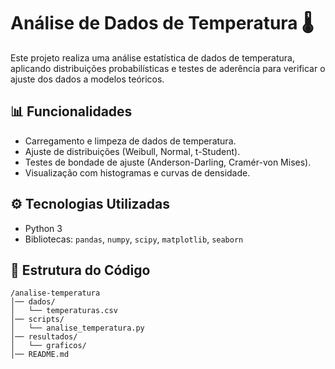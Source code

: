# Análise de Dados de Temperatura 🌡️  

Este projeto realiza uma análise estatística de dados de temperatura, aplicando distribuições probabilísticas e testes de aderência para verificar o ajuste dos dados a modelos teóricos.  

## 📊 **Funcionalidades**  
- Carregamento e limpeza de dados de temperatura.  
- Ajuste de distribuições (Weibull, Normal, t-Student).  
- Testes de bondade de ajuste (Anderson-Darling, Cramér-von Mises).  
- Visualização com histogramas e curvas de densidade.  

## ⚙️ **Tecnologias Utilizadas**  
- Python 3  
- Bibliotecas: `pandas`, `numpy`, `scipy`, `matplotlib`, `seaborn`  

## 📂 **Estrutura do Código**  
```plaintext
/analise-temperatura  
│── dados/  
│   └── temperaturas.csv  
│── scripts/  
│   └── analise_temperatura.py  
│── resultados/  
│   └── graficos/  
│── README.md  
